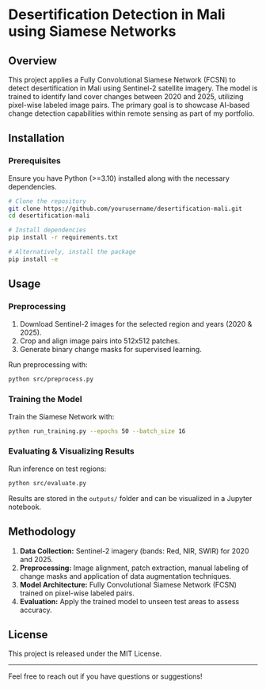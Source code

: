 # Desertification Detection in Mali using Siamese Networks

## Overview

This project applies a Fully Convolutional Siamese Network (FCSN) to detect desertification in Mali using Sentinel-2 satellite imagery. The model is trained to identify land cover changes between 2020 and 2025, utilizing pixel-wise labeled image pairs. The primary goal is to showcase AI-based change detection capabilities within remote sensing as part of my portfolio.

## Installation

### Prerequisites

Ensure you have Python (>=3.10) installed along with the necessary dependencies.

```bash
# Clone the repository
git clone https://github.com/yourusername/desertification-mali.git
cd desertification-mali

# Install dependencies
pip install -r requirements.txt

# Alternatively, install the package
pip install -e 
```

## Usage

### Preprocessing

1. Download Sentinel-2 images for the selected region and years (2020 & 2025).
2. Crop and align image pairs into 512x512 patches.
3. Generate binary change masks for supervised learning.

Run preprocessing with:

```bash
python src/preprocess.py
```

### Training the Model

Train the Siamese Network with:

```bash
python run_training.py --epochs 50 --batch_size 16
```

### Evaluating & Visualizing Results

Run inference on test regions:

```bash
python src/evaluate.py
```

Results are stored in the `outputs/` folder and can be visualized in a Jupyter notebook.

## Methodology

1. **Data Collection:** Sentinel-2 imagery (bands: Red, NIR, SWIR) for 2020 and 2025.
2. **Preprocessing:** Image alignment, patch extraction, manual labeling of change masks and application of data augmentation techniques.
3. **Model Architecture:** Fully Convolutional Siamese Network (FCSN) trained on pixel-wise labeled pairs.
4. **Evaluation:** Apply the trained model to unseen test areas to assess accuracy.

## License

This project is released under the MIT License.

---

Feel free to reach out if you have questions or suggestions!